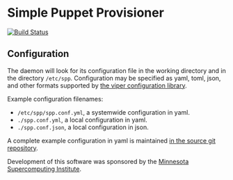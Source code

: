 # Simple Puppet Provisioner
[![Build Status](https://travis-ci.org/mbaynton/SimplePuppetProvisioner.svg?branch=master)](https://travis-ci.org/mbaynton/SimplePuppetProvisioner)

## Configuration
The daemon will look for its configuration file in the working directory and in
the directory `/etc/spp`. Configuration may be specified as yaml, toml, json, and
other formats supported by [the viper configuration library](https://github.com/spf13/viper).

Example configuration filenames:
  * `/etc/spp/spp.conf.yml`, a systemwide configuration in yaml.
  * `./spp.conf.yml`, a local configuration in yaml.
  * `./spp.conf.json`, a local configuration in json.

A complete example configuration in yaml is maintained [in the source git repository](https://github.com/mbaynton/SimplePuppetProvisioner/blob/master/spp.conf.yml).


Development of this software was sponsored by the [Minnesota Supercomputing Institute](https://www.msi.umn.edu/).